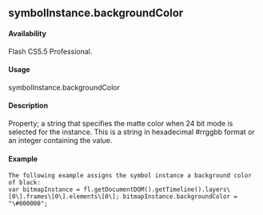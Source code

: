 ## symbolInstance.backgroundColor

#### Availability

Flash CS5.5 Professional.

#### Usage

symbolInstance.backgroundColor

#### Description

Property; a string that specifies the matte color when 24 bit mode is selected for the instance. This is a string in hexadecimal \#rrggbb format or an integer containing the value.

#### Example

```
The following example assigns the symbol instance a background color of black:
var bitmapInstance = fl.getDocumentDOM().getTimeline().layers\[0\].frames\[0\].elements\[0\]; bitmapInstance.backgroundColor = "\#000000";

```